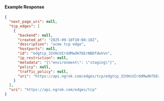 <!-- Code generated for API Clients. DO NOT EDIT. -->

#### Example Response

```json
{
  "next_page_uri": null,
  "tcp_edges": [
    {
      "backend": null,
      "created_at": "2025-09-10T10:08:18Z",
      "description": "acme tcp edge",
      "hostports": null,
      "id": "edgtcp_32VHcUIrddMwdH7bErNBDfdwVvn",
      "ip_restriction": null,
      "metadata": "{\"environment\": \"staging\"}",
      "policy": null,
      "traffic_policy": null,
      "uri": "https://api.ngrok.com/edges/tcp/edgtcp_32VHcUIrddMwdH7bErNBDfdwVvn"
    }
  ],
  "uri": "https://api.ngrok.com/edges/tcp"
}
```

